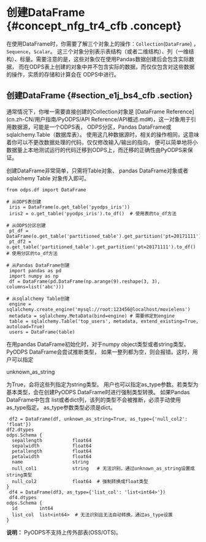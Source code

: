 # 创建DataFrame {#concept_nfg_tr4_cfb .concept}

在使用DataFrame时，你需要了解三个对象上的操作：`Collection`\(`DataFrame`\) ，`Sequence`，`Scalar`。 这三个对象分别表示表结构（或者二维结构）、列（一维结构）、标量。需要注意的是，这些对象仅在使用Pandas数据创建后会包含实际数据， 而在ODPS表上创建的对象中并不包含实际的数据，而仅仅包含对这些数据的操作，实质的存储和计算会在 ODPS中进行。

## 创建DataFrame {#section_e1j_bs4_cfb .section}

通常情况下，你唯一需要直接创建的Collection对象是 [DataFrame Reference](cn.zh-CN/用户指南/PyODPS/API Reference/API概述.md#)，这一对象用于引用数据源，可能是一个ODPS表， ODPS分区，Pandas DataFrame或sqlalchemy.Table（数据库表）。 使用这几种数据源时，相关的操作相同，这意味着你可以不更改数据处理的代码，仅仅修改输入/输出的指向， 便可以简单地将小数据量上本地测试运行的代码迁移到ODPS上，而迁移的正确性由PyODPS来保证。

创建DataFrame非常简单，只需将Table对象、 pandas DataFrame对象或者sqlalchemy Table 对象传入即可。

```
from odps.df import DataFrame

# 从ODPS表创建
 iris = DataFrame(o.get_table('pyodps_iris'))
 iris2 = o.get_table('pyodps_iris').to_df()  # 使用表的to_df方法

# 从ODPS分区创建
 pt_df = DataFrame(o.get_table('partitioned_table').get_partition('pt=20171111'))
 pt_df2 = o.get_table('partitioned_table').get_partition('pt=20171111').to_df()  # 使用分区的to_df方法

# 从Pandas DataFrame创建
 import pandas as pd
 import numpy as np
 df = DataFrame(pd.DataFrame(np.arange(9).reshape(3, 3), columns=list('abc')))

# 从sqlalchemy Table创建
 engine = sqlalchemy.create_engine('mysql://root:123456@localhost/movielens')
 metadata = sqlalchemy.MetaData(bind=engine) # 需要绑定到engine
 table = sqlalchemy.Table('top_users', metadata, extend_existing=True, autoload=True)
 users = DataFrame(table)
```

在用pandas DataFrame初始化时，对于numpy object类型或者string类型，PyODPS DataFrame会尝试推断类型， 如果一整列都为空，则会报错。这时，用户可以指定

unknown\_as\_string

为True，会将这些列指定为string类型。 用户也可以指定as\_type参数。若类型为基本类型，会在创建PyODPS DataFrame时进行强制类型转换。 如果Pandas DataFrame中包含 list或者dict列，该列的类型不会被推断，必须手动使用as\_type指定。 as\_type参数类型必须是dict。

```
 df2 = DataFrame(df, unknown_as_string=True, as_type={'null_col2': 'float'})
df2.dtypes
odps.Schema {
  sepallength           float64
  sepalwidth            float64
  petallength           float64
  petalwidth            float64
  name                  string
  null_col1             string   # 无法识别，通过unknown_as_string设置成string类型
  null_col2             float64  # 强制转换成float类型
}
 df4 = DataFrame(df3, as_type={'list_col': 'list<int64>'})
 df4.dtypes
odps.Schema {
  id        int64
  list_col  list<int64>  # 无法识别且无法自动转换，通过as_type设置
}
```

**说明：** PyODPS不支持上传外部表\(OSS/OTS\)。

